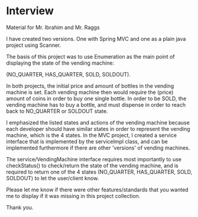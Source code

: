 # Interview
Material for Mr. Ibrahim and Mr. Raggs

I have created two versions. One with Spring MVC and one as a plain java project using Scanner.

The basis of this project was to use Enumeration as the main point of displaying the state of the vending machine:

(NO_QUARTER, HAS_QUARTER, SOLD, SOLDOUT).

In both projects, the initial price and amount of bottles in the vending machine is set. Each vending machine then would require the (price) amount of coins in order to buy one single bottle. In order to be SOLD, the vending machine has to buy a bottle, and must dispense in order to reach back to NO_QUARTER or SOLDOUT state.

I emphasized the listed states and actions of the vending machine because each developer should have similar states in order to represent the vending machine, which is the 4 states. In the MVC project, I created a service interface that is implemented by the serviceImpl class, and can be implemented furthermore if there are other 'versions' of vending machines. 


The service/VendingMachine interface requires most importantly to use checkStatus() to check/return the state of the vending machine, and is required to return one of the 4 states (NO_QUARTER, HAS_QUARTER, SOLD, SOLDOUT) to let the user/client know.

Please let me know if there were other features/standards that you wanted me to display if it was missing in this project collection.

Thank you.
